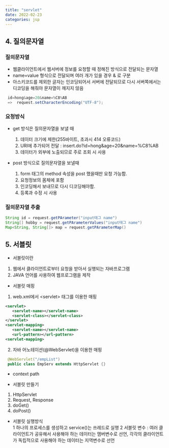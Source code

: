 ```yaml
---
title: "servlet"
date: 2022-02-23
categories: jsp  
---
```


## 4. 질의문자열

### 질의문자열

* 웹클라이언트에서 웹서버에 정보를 요청할 때 정해진 방식으로 전달되는 문자열
* name=value 형식으로 전달되며 여러 개가 있을 경우 & 로 구분
* 아스키코드를 제외한 글자는 인코딩되어서 서버에 전달되므로 다시 서버쪽에서는 디코딩을 해줘야 문자열이 깨지지 않음

```java
 id=hong&age=20&name=%C8%AB   
 =>  request.setCharacterEncoding("UTF-8");
```

### 요청방식

* get 방식은 질의문자열을 보낼 때
  1. 데이터 크기에 제한(255바이트, 초과시 414 오류코드)
  2. URI에 추가되어 전달 : insert.do?id=hong&age=20&name=%C8%AB
  3. 데이터가 외부에 노출되므로 주로 조회 시 사용

* post 방식으로 질의문자열을 보낼때
  1. form 태그의 method 속성을 post 했을때만 요청 가능함.
  2. 요청정보의 몸체에 포함
  3. 인코딩해서 보내므로 다시 디코딩해야함.
  4. 등록과 수정 시 사용

### 질의문자열 추출

```java
String id = request.getPArameter("input태그 name")
String[] hobby = request.getPArameterValues("input태그 name")
Map<String, String[]> map = request.getPArameterMap()
```

## 5. 서블릿  

* 서블릿이란

1. 웹에서 클라이언트로부터 요청을 받아서 실행되는 자바프로그램
2. JAVA 언어를 사용하여 웹프로그램을 제작

* 서블릿 매핑

1. web.xml에서 &lt;servlet&gt; 태그를 이용한 매핑

```xml
<servlet>
   <servlet-name></servlet-name>
   <servlet-class></servlet-class>
</servlet>
<servlet-mapping>
   <servlet-name></servlet-name>
   <url-pattern></url-pattern>
<servlet-mapping>   
```

2. 자바 어노테이션(@WebServlet)을 이용한 매핑

```java
 @WebServlet("/empList")
 public class EmpServ extends HttpServlet {}
```

* context path

* 서블릿 만들기  
1. HttpServlet
2. Request, Response
3. doGet() 
4. doPost()


* 서블릿 실행방식  
1 하나의 프로세스를 생성하고 service()는 쓰레드로 실행
2 서블릿 변수 : 여러 클라이언트가 공유해서 사용해야 하는 데이터는 맴버변수로 선언, 각각의 클라이언트가 독립적으로 사용해야 하는 데이터는 지역변수로 선언

